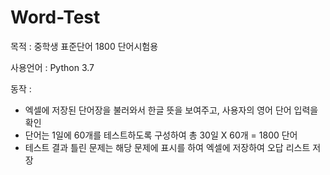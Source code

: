 # Word-Test
목적 : 중학생 표준단어 1800 단어시험용

사용언어 : Python 3.7

동작 : 
  - 엑셀에 저장된 단어장을 불러와서 한글 뜻을 보여주고, 사용자의 영어 단어 입력을 확인
  - 단어는 1일에 60개를 테스트하도록 구성하여 총 30일 X 60개 = 1800 단어
  - 테스트 결과 틀린 문제는 해당 문제에 표시를 하여 엑셀에 저장하여 오답 리스트 저장
